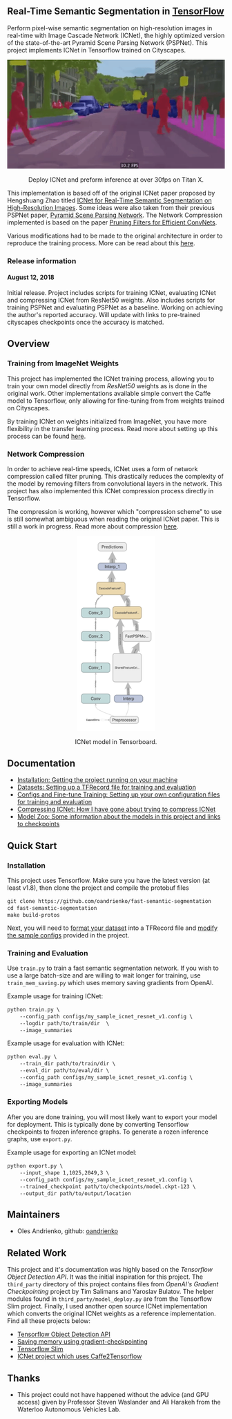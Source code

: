 ## Real-Time Semantic Segmentation in [TensorFlow](https://github.com/tensorflow/tensorflow)

Perform pixel-wise semantic segmentation on high-resolution images in real-time with Image Cascade Network (ICNet), the highly optimized version of the state-of-the-art Pyramid Scene Parsing Network (PSPNet). This project implements ICNet in Tensorflow trained on Cityscapes.

<p align = 'center'>
<img src = 'docs/imgs/cityscapes_seq.gif' width = '720px'>
</p>

<p align = 'center'>
Deploy ICNet and preform inference at over 30fps on Titan X.
</p>

This implementation is based off of the original ICNet paper proposed by Hengshuang Zhao titled [ICNet for Real-Time Semantic Segmentation on High-Resolution Images](https://arxiv.org/abs/1704.08545). Some ideas were also taken from their previous PSPNet paper, [Pyramid Scene Parsing Network](https://arxiv.org/abs/1612.01105
). The Network Compression implemented is based on the paper [Pruning Filters for Efficient ConvNets](https://arxiv.org/abs/1608.08710
).

Various modifications had to be made to the original architecture in order to reproduce the training process. More can be read about this <a href='docs/models.md'>here</a>.

### Release information

#### August 12, 2018
Initial release. Project includes scripts for training ICNet, evaluating ICNet and compressing ICNet from ResNet50 weights. Also includes scripts for training PSPNet and evaluating PSPNet as a baseline. Working on achieving the author's reported accuracy. Will update with links to pre-trained cityscapes checkpoints once the accuracy is matched.

## Overview

### Training from ImageNet Weights

This project has implemented the ICNet training process, allowing you to train your own model directly from *ResNet50* weights as is done in the original work. Other implementations available simple convert the Caffe model to Tensorflow, only allowing for fine-tuning from from weights trained on Cityscapes.

By training ICNet on weights initialized from ImageNet, you have more flexibility in the transfer learning process. Read more about setting up this process can be found <a href='docs/configs.md'>here</a>.

### Network Compression

In order to achieve real-time speeds, ICNet uses a form of network compression called filter pruning. This drastically reduces the complexity of the model by removing filters from convolutional layers in the network. This project has also implemented this ICNet compression process directly in Tensorflow.

The compression is working, however which "compression scheme" to use is still somewhat ambiguous when reading the original ICNet paper. This is still a work in progress. Read more about compression <a href='docs/compression.md'>here</a>.

<p align = 'center'>
<img src = 'docs/imgs/icnet_tensorboard.jpg' width='180x'>
</p>
<p align = 'center'>ICNet model in Tensorboard.</p>

## Documentation

  * <a href='docs/installation.md'>
      Installation: Getting the project running on your machine</a><br>
  * <a href="docs/datasets.md">Datasets: Setting up a TFRecord file for training and evaluation</a><br>
  * <a href="docs/configs.md">Configs and Fine-tune Training: Setting up your own configuration files for training and evaluation</a><br>
  * <a href="docs/compression.md">Compressing ICNet: How I have gone about trying to compress ICNet</a><br>
  * <a href="docs/models.md">Model Zoo: Some information about the models in this project and links to checkpoints</a><br>

## Quick Start

### Installation

This project uses Tensorflow. Make sure you have the latest version (at least v1.8), then clone the project and compile the protobuf files

```
git clone https://github.com/oandrienko/fast-semantic-segmentation
cd fast-semantic-segmentation
make build-protos
```

Next, you will need to <a href="docs/datasets.md">format your dataset</a> into a TFRecord file and <a href="docs/configs.md">modify the sample configs</a> provided in the project.

### Training and Evaluation

Use `train.py` to train a fast semantic segmentation network. If you wish to use a large batch-size and are willing to wait longer for training, use `train_mem_saving.py` which uses memory saving gradients from OpenAI.

Example usage for training ICNet:

```
python train.py \
	--config_path configs/my_sample_icnet_resnet_v1.config \
	--logdir path/to/train/dir  \
	--image_summaries
```

Example usage for evaluation with ICNet:

```
python eval.py \
	--train_dir path/to/train/dir \
	--eval_dir path/to/eval/dir \
	--config_path configs/my_sample_icnet_resnet_v1.config \
	--image_summaries
```

### Exporting Models

After you are done training, you will most likely want to export your model for deployment. This is typically done by converting Tensorflow checkpoints to frozen inference graphs. To generate a rozen inference graphs, use `export.py`.

Example usage for exporting an ICNet model:

```
python export.py \
	--input_shape 1,1025,2049,3 \
	--config_path configs/my_sample_icnet_resnet_v1.config \
	--trained_checkpoint path/to/checkpoints/model.ckpt-123 \
	--output_dir path/to/output/location
```

## Maintainers
* Oles Andrienko, github: [oandrienko](https://github.com/oandrienko)

## Related Work

This project and it's documentation was highly based on the *Tensorflow Object Detection API*. It was the initial inspiration for this project. The `third_party` directory of this project contains files from *OpenAI's Gradient Checkpointing* project by Tim Salimans and Yaroslav Bulatov. The helper modules found in `third_party/model_deploy.py` are from the Tensorflow Slim project. Finally, I used another open source ICNet implementation which converts the original ICNet weights as a reference implementation. Find all these projects below:

* [Tensorflow Object Detection API](https://github.com/tensorflow/models/tree/master/research/object_detection)
* [Saving memory using gradient-checkpointing](https://github.com/openai/gradient-checkpointing)
* [Tensorflow Slim](https://github.com/tensorflow/models/tree/master/research/slim)
* [ICNet project which uses Caffe2Tensorflow](https://github.com/hellochick/ICNet-tensorflow)

## Thanks

* This project could not have happened without the advice (and GPU access) given by Professor Steven Waslander and Ali Harakeh from the Waterloo Autonomous Vehicles Lab.
